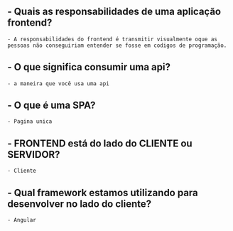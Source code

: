 ##  - Quais as responsabilidades de uma aplicação frontend?

    - A responsabilidades do frontend é transmitir visualmente oque as pessoas não conseguiriam entender se fosse em codigos de programação.

##   - O que significa consumir uma api?

    - a maneira que você usa uma api

## - O que é uma SPA?

    - Pagina unica

##  - FRONTEND está do lado do CLIENTE ou SERVIDOR?

    - Cliente 

## - Qual framework estamos utilizando para desenvolver no lado do cliente?

    - Angular


